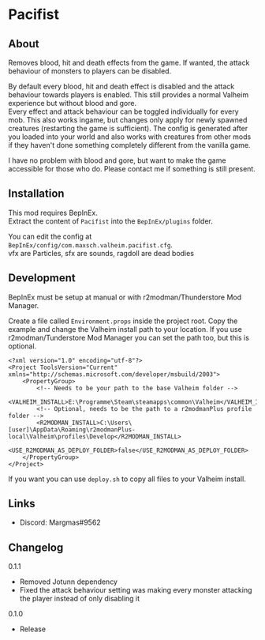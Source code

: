# Pacifist
## About
Removes blood, hit and death effects from the game.
If wanted, the attack behaviour of monsters to players can be disabled.

By default every blood, hit and death effect is disabled and the attack behaviour towards players is enabled.
This still provides a normal Valheim experience but without blood and gore.\
Every effect and attack behaviour can be toggled individually for every mob.
This also works ingame, but changes only apply for newly spawned creatures (restarting the game is sufficient).
The config is generated after you loaded into your world and also works with creatures from other mods if they haven't done something completely different from the vanilla game. 

I have no problem with blood and gore, but want to make the game accessible for those who do.
Please contact me if something is still present.

## Installation
This mod requires BepInEx.\
Extract the content of `Pacifist` into the `BepInEx/plugins` folder.

You can edit the config at `BepInEx/config/com.maxsch.valheim.pacifist.cfg`.\
vfx are Particles, sfx are sounds, ragdoll are dead bodies

## Development
BepInEx must be setup at manual or with r2modman/Thunderstore Mod Manager.

Create a file called `Environment.props` inside the project root.
Copy the example and change the Valheim install path to your location.
If you use r2modman/Tunderstore Mod Manager you can set the path too, but this is optional.

```
<?xml version="1.0" encoding="utf-8"?>
<Project ToolsVersion="Current" xmlns="http://schemas.microsoft.com/developer/msbuild/2003">
    <PropertyGroup>
        <!-- Needs to be your path to the base Valheim folder -->
        <VALHEIM_INSTALL>E:\Programme\Steam\steamapps\common\Valheim</VALHEIM_INSTALL>
        <!-- Optional, needs to be the path to a r2modmanPlus profile folder -->
        <R2MODMAN_INSTALL>C:\Users\[user]\AppData\Roaming\r2modmanPlus-local\Valheim\profiles\Develop</R2MODMAN_INSTALL>
        <USE_R2MODMAN_AS_DEPLOY_FOLDER>false</USE_R2MODMAN_AS_DEPLOY_FOLDER>
    </PropertyGroup>
</Project>
```

If you want you can use `deploy.sh` to copy all files to your Valheim install.

## Links
- Discord: Margmas#9562

## Changelog
0.1.1
- Removed Jotunn dependency
- Fixed the attack behaviour setting was making every monster attacking the player instead of only disabling it

0.1.0
- Release

